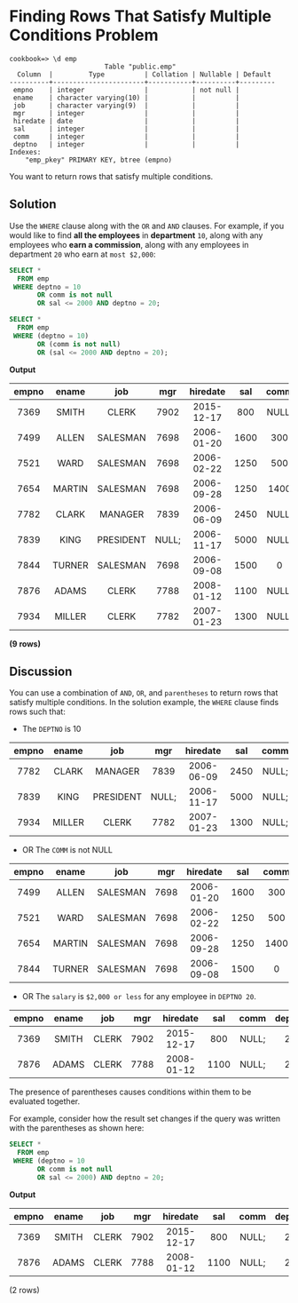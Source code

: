 # Finding Rows That Satisfy Multiple Conditions Problem

```console
cookbook=> \d emp
                        Table "public.emp"
  Column  |         Type          | Collation | Nullable | Default
----------+-----------------------+-----------+----------+---------
 empno    | integer               |           | not null |
 ename    | character varying(10) |           |          |
 job      | character varying(9)  |           |          |
 mgr      | integer               |           |          |
 hiredate | date                  |           |          |
 sal      | integer               |           |          |
 comm     | integer               |           |          |
 deptno   | integer               |           |          |
Indexes:
    "emp_pkey" PRIMARY KEY, btree (empno)
```


You want to return rows that satisfy multiple conditions.

## Solution

Use the `WHERE` clause along with the `OR` and `AND` clauses. For example, if you would like to find **all the employees** in **department** `10`, along with any employees who **earn a commission**, along with any employees in department `20` who earn at `most $2,000`:

```SQL
SELECT *
  FROM emp
 WHERE deptno = 10
       OR comm is not null
       OR sal <= 2000 AND deptno = 20;
```

```SQL
SELECT *
  FROM emp
 WHERE (deptno = 10)
       OR (comm is not null)
       OR (sal <= 2000 AND deptno = 20);
```

**Output**

|empno | ename  |    job    |  mgr  |  hiredate  | sal  | comm  | deptno|
|:----:|:------:|:---------:|:------:|:---------:|:----:|:-----:|:-----:|
| 7369 | SMITH  | CLERK     |  7902 | 2015-12-17 |  800 | NULL; |     20|
| 7499 | ALLEN  | SALESMAN  |  7698 | 2006-01-20 | 1600 |   300 |     30|
| 7521 | WARD   | SALESMAN  |  7698 | 2006-02-22 | 1250 |   500 |     30|
| 7654 | MARTIN | SALESMAN  |  7698 | 2006-09-28 | 1250 |  1400 |     30|
| 7782 | CLARK  | MANAGER   |  7839 | 2006-06-09 | 2450 | NULL; |     10|
| 7839 | KING   | PRESIDENT | NULL; | 2006-11-17 | 5000 | NULL; |     10|
| 7844 | TURNER | SALESMAN  |  7698 | 2006-09-08 | 1500 |     0 |     30|
| 7876 | ADAMS  | CLERK     |  7788 | 2008-01-12 | 1100 | NULL; |     20|
| 7934 | MILLER | CLERK     |  7782 | 2007-01-23 | 1300 | NULL; |     10|

**(9 rows)**

## Discussion

You can use a combination of `AND`, `OR`, and `parentheses` to return rows that satisfy multiple conditions. In the solution example, the `WHERE` clause finds rows such that:

-  The `DEPTNO` is 10

|empno | ename  |    job    |  mgr  |  hiredate  | sal  | comm  | deptno|
|:----:|:------:|:---------:|:------:|:---------:|:----:|:-----:|:-----:|
| 7782 | CLARK  | MANAGER   |  7839 | 2006-06-09 | 2450 | NULL; |     10|
| 7839 | KING   | PRESIDENT | NULL; | 2006-11-17 | 5000 | NULL; |     10|
| 7934 | MILLER | CLERK     |  7782 | 2007-01-23 | 1300 | NULL; |     10|


-  OR The `COMM` is not NULL

|empno | ename  |    job    |  mgr  |  hiredate  | sal  | comm  | deptno|
|:----:|:------:|:---------:|:------:|:---------:|:----:|:-----:|:-----:|
| 7499 | ALLEN  | SALESMAN  |  7698 | 2006-01-20 | 1600 |   300 |     30|
| 7521 | WARD   | SALESMAN  |  7698 | 2006-02-22 | 1250 |   500 |     30|
| 7654 | MARTIN | SALESMAN  |  7698 | 2006-09-28 | 1250 |  1400 |     30|
| 7844 | TURNER | SALESMAN  |  7698 | 2006-09-08 | 1500 |     0 |     30|

-  OR The `salary` is `$2,000 or less` for any employee in `DEPTNO 20`.

|empno | ename  |    job    |  mgr  |  hiredate  | sal  | comm  | deptno|
|:----:|:------:|:---------:|:------:|:---------:|:----:|:-----:|:-----:|
| 7369 | SMITH  | CLERK     |  7902 | 2015-12-17 |  800 | NULL; |     20|
| 7876 | ADAMS  | CLERK     |  7788 | 2008-01-12 | 1100 | NULL; |     20|


The presence of parentheses causes conditions within them to be evaluated together.

For example, consider how the result set changes if the query was written with the parentheses as shown here:

```SQL
SELECT *
  FROM emp
 WHERE (deptno = 10
       OR comm is not null
       OR sal <= 2000) AND deptno = 20;
```

**Output**

|empno | ename  |    job    |  mgr  |  hiredate  | sal  | comm  | deptno|
|:----:|:------:|:---------:|:------:|:---------:|:----:|:-----:|:-----:|
| 7369 | SMITH | CLERK | 7902 | 2015-12-17 |  800 | NULL; |     20|
| 7876 | ADAMS | CLERK | 7788 | 2008-01-12 | 1100 | NULL; |     20|

(2 rows)
